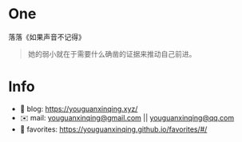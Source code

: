 
# One 
 
  
落落《如果声音不记得》 
 
>她的弱小就在于需要什么确凿的证据来推动自己前进。        
 

# Info

- 📝 blog: https://youguanxinqing.xyz/
- ✉️  mail: youguanxinqing@gmail.com || youguanxinqing@qq.com
- 📙 favorites: https://youguanxinqing.github.io/favorites/#/
